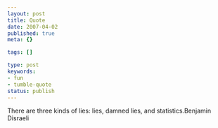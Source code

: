 ```yaml
---
layout: post
title: Quote
date: 2007-04-02
published: true
meta: {}

tags: []

type: post
keywords:
- fun
- tumble-quote
status: publish
---
```

<!-- blockquote  -->There are three kinds of lies: lies, damned lies, and statistics.<!-- endblockquote  -->Benjamin Disraeli
